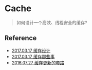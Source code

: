# Cache
> 如何设计一个高效、线程安全的缓存?

## Reference

- [2017.03.17 缓存设计](https://xesam.github.io/cache-1)
- [2017.03.17 缓存那些事](https://tech.meituan.com/2017/03/17/cache-about.html)
- [2016.07.27 缓存更新的套路](https://coolshell.cn/articles/17416.html)